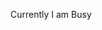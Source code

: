 Currently I am Busy






<!--
-👋 Hi, I’m @SyedT1 
- 👀 I’m interested in ... {}
- 🌱 I’m currently learning ...{}
- 💞️ I’m looking to collaborate on ...{}
- 📫 How to reach me ...{}
--->
<!---
SyedT1/SyedT1 is a ✨ special ✨ repository because its `README.md` (this file) appears on your GitHub profile.
You can click the Preview link to take a look at your changes.
--->
